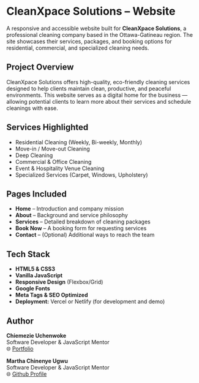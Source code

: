 # CleanXpace Solutions – Website

A responsive and accessible website built for **CleanXpace Solutions**, a professional cleaning company based in the Ottawa-Gatineau region. The site showcases their services, packages, and booking options for residential, commercial, and specialized cleaning needs.

## Project Overview

CleanXpace Solutions offers high-quality, eco-friendly cleaning services designed to help clients maintain clean, productive, and peaceful environments. This website serves as a digital home for the business — allowing potential clients to learn more about their services and schedule cleanings with ease.

## Services Highlighted

- Residential Cleaning (Weekly, Bi-weekly, Monthly)
- Move-in / Move-out Cleaning
- Deep Cleaning
- Commercial & Office Cleaning
- Event & Hospitality Venue Cleaning
- Specialized Services (Carpet, Windows, Upholstery)

## Pages Included

- **Home** – Introduction and company mission  
- **About** – Background and service philosophy  
- **Services** – Detailed breakdown of cleaning packages  
- **Book Now** – A booking form for requesting services  
- **Contact** – (Optional) Additional ways to reach the team  

## Tech Stack

- **HTML5 & CSS3**
- **Vanilla JavaScript**
- **Responsive Design** (Flexbox/Grid)
- **Google Fonts**
- **Meta Tags & SEO Optimized**
- **Deployment:** Vercel or Netlify (for development and demo)

## Author

**Chiemezie Uchenwoke**  
Software Developer & JavaScript Mentor   
🌐 [Portfolio](https://chiemezie-uchenwoke.vercel.app)  

**Martha Chinenye Ugwu**  
Software Developer & JavaScript Mentor   
🌐 [Github Profile](https://github.com/Martha22favour97)  